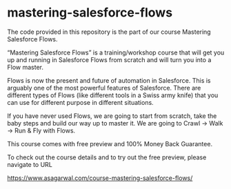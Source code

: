 # mastering-salesforce-flows

The code provided in this repository is the part of our course Mastering Salesforce Flows.

“Mastering Salesforce Flows” is a training/workshop course that will get you up and running in
Salesforce Flows from scratch and will turn you into a Flow master. 

Flows is now the present and future of automation in Salesforce. This is arguably one of the most
powerful features of Salesforce. There are different types of Flows (like different tools in a Swiss army knife)
that you can use for different purpose in different situations.

If you have never used Flows, we are going to start from scratch, take the baby steps and build 
our way up to master it. We are going to Crawl -> Walk -> Run & Fly with Flows.

This course comes with free preview and 100% Money Back Guarantee.

To check out the course details and to try out the free preview, please navigate to URL

https://www.asagarwal.com/course-mastering-salesforce-flows/
